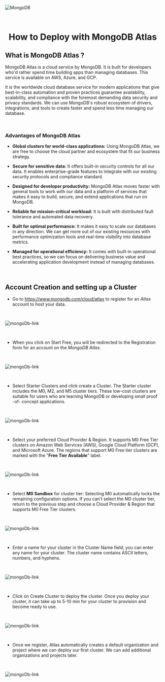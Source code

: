 ![MongoDB](https://github.com/GyaniRoman23/images/blob/main/MongoDB.gif?raw=true)

<p>&nbsp</p>


<h1 align="center">How to Deploy with MongoDB Atlas</h1>


## What is MongoDB Atlas ?
MongoDB Atlas is a cloud service by MongoDB. It is built for developers who'd rather spend time building apps than managing databases. This service is available on AWS, Azure, and GCP.

It is the worldwide cloud database service for modern applications that give best-in-class automation and proven practices guarantee availability, scalability, and compliance with the foremost demanding data security and privacy standards. We can use MongoDB's robust ecosystem of drivers, integrations, and tools to create faster and spend less time managing our database.


<p>&nbsp</p>

### Advantages of MongoDB Atlas

- **Global clusters for world-class applications:** Using MongoDB Atlas, we are free to choose the cloud partner and ecosystem that fit our business strategy.

- **Secure for sensitive data:** It offers built-in security controls for all our data. It enables enterprise-grade features to integrate with our existing security protocols and compliance standard.

- **Designed for developer productivity:** MongoDB Atlas moves faster with general tools to work with our data and a platform of services that makes it easy to build, secure, and extend applications that run on MongoDB.

- **Reliable for mission-critical workload:** It is built with distributed fault tolerance and automated data recovery.

- **Built for optimal performance:** It makes it easy to scale our databases in any direction. We can get more out of our existing resources with performance optimization tools and real-time visibility into database metrics.

- **Managed for operational efficiency:** It comes with built-in operational best practices, so we can focus on delivering business value and accelerating application development instead of managing databases.


<p>&nbsp</p>

## Account Creation and setting up a Cluster

- Go to https://www.mongodb.com/cloud/atlas to register for an *Atlas* account to host your data.

<p>&nbsp</p>

![mongoDb-link](https://static.javatpoint.com/mongodb/images/mongodb-atlas1.png)

<p>&nbsp</p>


- When you click on Start Free, you will be redirected to the Registration form for an account on the *MongoDB Atlas*.

<p>&nbsp</p>

![mongoDb-link](https://static.javatpoint.com/mongodb/images/mongodb-atlas2.png)

<p>&nbsp</p>


- Select Starter Clusters and click create a Cluster. The Starter cluster includes the M0, M2, and M5 cluster tiers. These low-cost clusters are suitable for users who are learning MongoDB or developing small proof -of- concept applications.

<p>&nbsp</p>

![mongoDb-link](https://static.javatpoint.com/mongodb/images/mongodb-atlas3.png)

<p>&nbsp</p>


- Select your preferred Cloud Provider & Region. It supports M0 Free Tier clusters on Amazon Web Services (AWS), Google Cloud Platform (GCP), and Microsoft Azure. The regions that support M0 Free tier clusters are marked with the "**Free Tier Available**" label.

<p>&nbsp</p>

![mongoDb-link](https://static.javatpoint.com/mongodb/images/mongodb-atlas4.png)

<p>&nbsp</p>


- Select **M0 Sandbox** for cluster tier: Selecting M0 automatically locks the remaining configuration options. If you can't select the M0 cluster tier, return to the previous step and choose a Cloud Provider & Region that supports M0 Free Tier clusters.

<p>&nbsp</p>

![mongoDb-link](https://static.javatpoint.com/mongodb/images/mongodb-atlas5.png)

<p>&nbsp</p>


- Enter a name for your cluster in the Cluster Name field; you can enter any name for your cluster. The cluster name contains ASCII letters, numbers, and hyphens.

<p>&nbsp</p>

![mongoDb-link](https://static.javatpoint.com/mongodb/images/mongodb-atlas6.png)

<p>&nbsp</p>


- Click on Create Cluster to deploy the cluster. Once you deploy your cluster, it can take up to 5-10 min for your cluster to provision and become ready to use.

<p>&nbsp</p>

![mongoDb-link](https://static.javatpoint.com/mongodb/images/mongodb-atlas7.png)

<p>&nbsp</p>


- Once we register, Atlas automatically creates a default organization and project where we can deploy our first cluster. We can add additional organizations and projects later.

<p>&nbsp</p>

![mongoDb-link](https://static.javatpoint.com/mongodb/images/mongodb-atlas8.png)

<p>&nbsp</p>